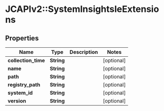 # JCAPIv2::SystemInsightsIeExtensions

## Properties
Name | Type | Description | Notes
------------ | ------------- | ------------- | -------------
**collection_time** | **String** |  | [optional] 
**name** | **String** |  | [optional] 
**path** | **String** |  | [optional] 
**registry_path** | **String** |  | [optional] 
**system_id** | **String** |  | [optional] 
**version** | **String** |  | [optional] 



